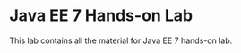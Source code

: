 Java EE 7 Hands-on Lab
======================

This lab contains all the material for Java EE 7 hands-on lab.

